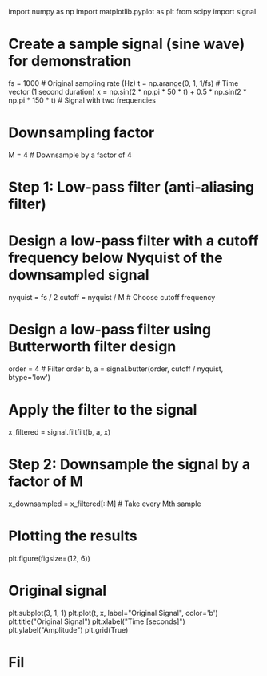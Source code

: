 import numpy as np
import matplotlib.pyplot as plt
from scipy import signal

# Create a sample signal (sine wave) for demonstration
fs = 1000  # Original sampling rate (Hz)
t = np.arange(0, 1, 1/fs)  # Time vector (1 second duration)
x = np.sin(2 * np.pi * 50 * t) + 0.5 * np.sin(2 * np.pi * 150 * t)  # Signal with two frequencies

# Downsampling factor
M = 4  # Downsample by a factor of 4

# Step 1: Low-pass filter (anti-aliasing filter)
# Design a low-pass filter with a cutoff frequency below Nyquist of the downsampled signal
nyquist = fs / 2
cutoff = nyquist / M  # Choose cutoff frequency

# Design a low-pass filter using Butterworth filter design
order = 4  # Filter order
b, a = signal.butter(order, cutoff / nyquist, btype='low')

# Apply the filter to the signal
x_filtered = signal.filtfilt(b, a, x)

# Step 2: Downsample the signal by a factor of M
x_downsampled = x_filtered[::M]  # Take every Mth sample

# Plotting the results
plt.figure(figsize=(12, 6))

# Original signal
plt.subplot(3, 1, 1)
plt.plot(t, x, label="Original Signal", color='b')
plt.title("Original Signal")
plt.xlabel("Time [seconds]")
plt.ylabel("Amplitude")
plt.grid(True)

# Fil
